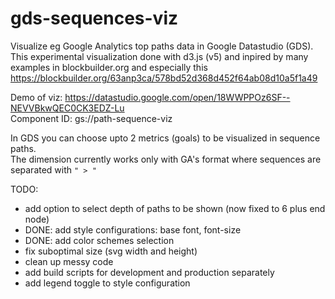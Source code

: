 # gds-sequences-viz

Visualize eg Google Analytics top paths data in Google Datastudio (GDS).
This experimental visualization done with d3.js (v5) and inpired by many 
examples in blockbuilder.org and especially this https://blockbuilder.org/63anp3ca/578bd52d368d452f64ab08d10a5f1a49  

Demo of viz: https://datastudio.google.com/open/18WWPPOz6SF--NEVVBkwQEC0CK3EDZ-Lu  
Component ID: gs://path-sequence-viz  

In GDS you can choose upto 2 metrics (goals) to be visualized in sequence paths.  
The dimension currently works only with GA's format where sequences are separated with `" > "`  

TODO:  

- add option to select depth of paths to be shown (now fixed to 6 plus end node)  
- DONE: add style configurations: base font, font-size  
- DONE: add color schemes selection  
- fix suboptimal size (svg width and height)  
- clean up messy code  
- add build scripts for development and production separately  
- add legend toggle to style configuration